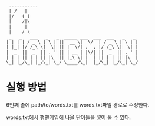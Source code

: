 ```
 -----------
 | /   |
 |/   ( )
 |    /|\
 |     |
 |    / \
 _   _   ___   _   _  _____ ___  ___  ___   _   _ 
| | | | / _ \ | \ | ||  __ \|  \/  | / _ \ | \ | |
| |_| |/ /_\ \|  \| || |  \/| .  . |/ /_\ \|  \| |
|  _  ||  _  || . ' || | __ | |\/| ||  _  || . ' |
| | | || | | || |\  || |_\ \| |  | || | | || |\  |
\_| |_/\_| |_/\_| \_/ \____/\_|  |_/\_| |_/\_| \_/                                               
```                                                  
# 실행 방법
6번째 줄에 path/to/words.txt를 words.txt파일 경로로 수정한다.

words.txt에서 행맨게임에 나올 단어들을 넣어 둘 수 있다.

